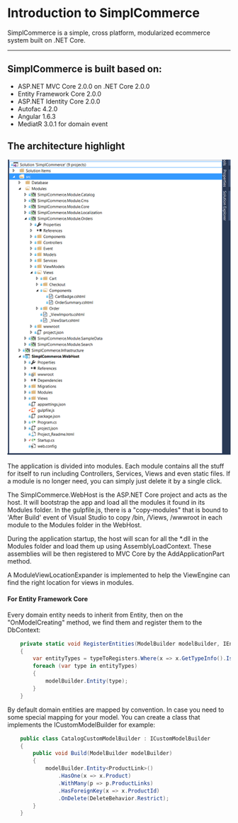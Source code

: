 # Introduction to SimplCommerce

SimplCommerce is a simple, cross platform, modularized ecommerce system built on .NET Core.

---

## SimplCommerce is built based on:

- ASP.NET MVC Core 2.0.0 on .NET Core 2.0.0
- Entity Framework Core 2.0.0
- ASP.NET Identity Core 2.0.0
- Autofac 4.2.0
- Angular 1.6.3
- MediatR 3.0.1 for domain event

## The architecture highlight

![SimplCommerce](images/simplcommerce.png)

The application is divided into modules. Each module contains all the stuff for itself to run including Controllers, Services, Views and even static files. If a module is no longer need, you can simply just delete it by a single click.

The SimplCommerce.WebHost is the ASP.NET Core project and acts as the host. It will bootstrap the app and load all the modules it found in its Modules folder. In the gulpfile.js, there is a "copy-modules" that is bound to 'After Build' event of Visual Studio to copy /bin, /Views, /wwwroot in each module to the Modules folder in the WebHost.

During the application startup, the host will scan for all the *.dll in the Modules folder and load them up using AssemblyLoadContext. These assemblies will be then registered to MVC Core by the AddApplicationPart method.

A ModuleViewLocationExpander is implemented to help the ViewEngine can find the right location for views in modules.

#### For Entity Framework Core
Every domain entity needs to inherit from Entity, then on the "OnModelCreating" method, we find them and register them to the DbContext:
```cs
    private static void RegisterEntities(ModelBuilder modelBuilder, IEnumerable<Type> typeToRegisters)
    {
        var entityTypes = typeToRegisters.Where(x => x.GetTypeInfo().IsSubclassOf(typeof(Entity)) && !x.GetTypeInfo().IsAbstract);
        foreach (var type in entityTypes)
        {
            modelBuilder.Entity(type);
        }
    }
```
By default domain entities are mapped by convention. In case you need to some special mapping for your model. You can create a class that implements the ICustomModelBuilder for example:
```cs
    public class CatalogCustomModelBuilder : ICustomModelBuilder
    {
        public void Build(ModelBuilder modelBuilder)
        {
            modelBuilder.Entity<ProductLink>()
                .HasOne(x => x.Product)
                .WithMany(p => p.ProductLinks)
                .HasForeignKey(x => x.ProductId)
                .OnDelete(DeleteBehavior.Restrict);
        }
    }
```
